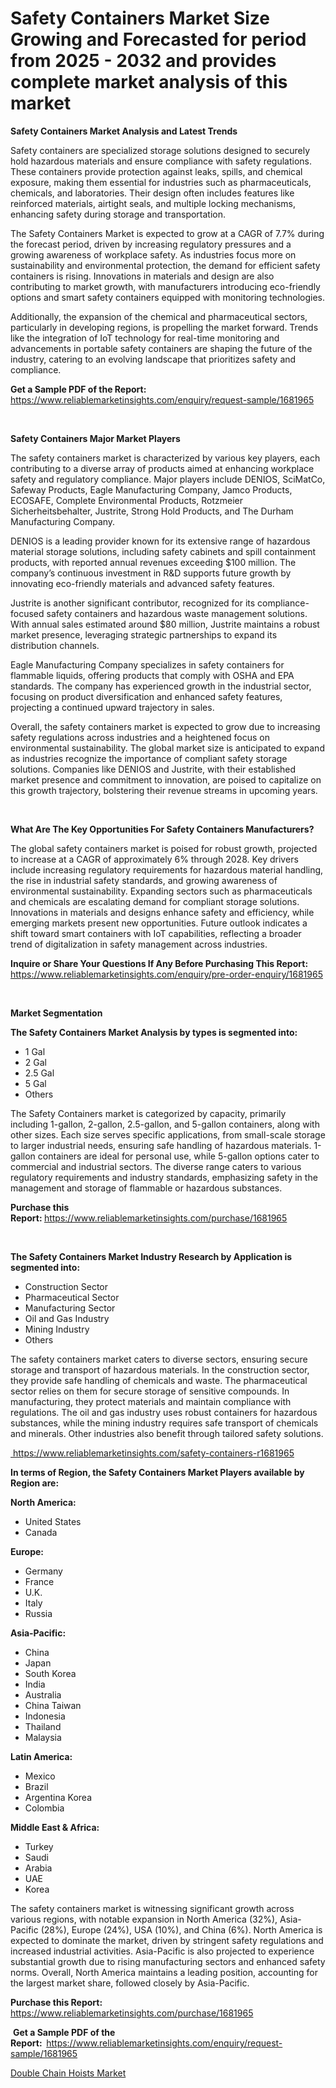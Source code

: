 <p><h1>Safety Containers Market Size Growing and Forecasted for period from 2025 - 2032 and provides complete market analysis of this market</h1></p><p><strong>Safety Containers Market Analysis and Latest Trends</strong></p>
<p><p>Safety containers are specialized storage solutions designed to securely hold hazardous materials and ensure compliance with safety regulations. These containers provide protection against leaks, spills, and chemical exposure, making them essential for industries such as pharmaceuticals, chemicals, and laboratories. Their design often includes features like reinforced materials, airtight seals, and multiple locking mechanisms, enhancing safety during storage and transportation.</p><p>The Safety Containers Market is expected to grow at a CAGR of 7.7% during the forecast period, driven by increasing regulatory pressures and a growing awareness of workplace safety. As industries focus more on sustainability and environmental protection, the demand for efficient safety containers is rising. Innovations in materials and design are also contributing to market growth, with manufacturers introducing eco-friendly options and smart safety containers equipped with monitoring technologies.</p><p>Additionally, the expansion of the chemical and pharmaceutical sectors, particularly in developing regions, is propelling the market forward. Trends like the integration of IoT technology for real-time monitoring and advancements in portable safety containers are shaping the future of the industry, catering to an evolving landscape that prioritizes safety and compliance.</p></p>
<p><strong>Get a Sample PDF of the Report:&nbsp;</strong> <a href="https://www.reliablemarketinsights.com/enquiry/request-sample/1681965?utm_campaign=3274&utm_medium=2&utm_source=Github&utm_content=ia&utm_term=24032025&utm_id=safety-containers">https://www.reliablemarketinsights.com/enquiry/request-sample/1681965</a></p>
<p>&nbsp;</p>
<p><strong>Safety Containers Major Market Players</strong></p>
<p><p>The safety containers market is characterized by various key players, each contributing to a diverse array of products aimed at enhancing workplace safety and regulatory compliance. Major players include DENIOS, SciMatCo, Safeway Products, Eagle Manufacturing Company, Jamco Products, ECOSAFE, Complete Environmental Products, Rotzmeier Sicherheitsbehalter, Justrite, Strong Hold Products, and The Durham Manufacturing Company.</p><p>DENIOS is a leading provider known for its extensive range of hazardous material storage solutions, including safety cabinets and spill containment products, with reported annual revenues exceeding $100 million. The company’s continuous investment in R&D supports future growth by innovating eco-friendly materials and advanced safety features.</p><p>Justrite is another significant contributor, recognized for its compliance-focused safety containers and hazardous waste management solutions. With annual sales estimated around $80 million, Justrite maintains a robust market presence, leveraging strategic partnerships to expand its distribution channels.</p><p>Eagle Manufacturing Company specializes in safety containers for flammable liquids, offering products that comply with OSHA and EPA standards. The company has experienced growth in the industrial sector, focusing on product diversification and enhanced safety features, projecting a continued upward trajectory in sales.</p><p>Overall, the safety containers market is expected to grow due to increasing safety regulations across industries and a heightened focus on environmental sustainability. The global market size is anticipated to expand as industries recognize the importance of compliant safety storage solutions. Companies like DENIOS and Justrite, with their established market presence and commitment to innovation, are poised to capitalize on this growth trajectory, bolstering their revenue streams in upcoming years.</p></p>
<p>&nbsp;</p>
<p><strong>What Are The Key Opportunities For Safety Containers Manufacturers?</strong></p>
<p><p>The global safety containers market is poised for robust growth, projected to increase at a CAGR of approximately 6% through 2028. Key drivers include increasing regulatory requirements for hazardous material handling, the rise in industrial safety standards, and growing awareness of environmental sustainability. Expanding sectors such as pharmaceuticals and chemicals are escalating demand for compliant storage solutions. Innovations in materials and designs enhance safety and efficiency, while emerging markets present new opportunities. Future outlook indicates a shift toward smart containers with IoT capabilities, reflecting a broader trend of digitalization in safety management across industries.</p></p>
<p><strong>Inquire or Share Your Questions If Any Before Purchasing This Report:</strong> <a href="https://www.reliablemarketinsights.com/enquiry/pre-order-enquiry/1681965?utm_campaign=3274&utm_medium=2&utm_source=Github&utm_content=ia&utm_term=24032025&utm_id=safety-containers">https://www.reliablemarketinsights.com/enquiry/pre-order-enquiry/1681965</a></p>
<p>&nbsp;</p>
<p><strong>Market Segmentation</strong></p>
<p><strong>The Safety Containers Market Analysis by types is segmented into:</strong></p>
<p><ul><li>1 Gal</li><li>2 Gal</li><li>2.5 Gal</li><li>5 Gal</li><li>Others</li></ul></p>
<p><p>The Safety Containers market is categorized by capacity, primarily including 1-gallon, 2-gallon, 2.5-gallon, and 5-gallon containers, along with other sizes. Each size serves specific applications, from small-scale storage to larger industrial needs, ensuring safe handling of hazardous materials. 1-gallon containers are ideal for personal use, while 5-gallon options cater to commercial and industrial sectors. The diverse range caters to various regulatory requirements and industry standards, emphasizing safety in the management and storage of flammable or hazardous substances.</p></p>
<p><strong>Purchase this Report:&nbsp;</strong><a href="https://www.reliablemarketinsights.com/purchase/1681965?utm_campaign=3274&utm_medium=2&utm_source=Github&utm_content=ia&utm_term=24032025&utm_id=safety-containers">https://www.reliablemarketinsights.com/purchase/1681965</a></p>
<p>&nbsp;</p>
<p><strong>The Safety Containers Market Industry Research by Application is segmented into:</strong></p>
<p><ul><li>Construction Sector</li><li>Pharmaceutical Sector</li><li>Manufacturing Sector</li><li>Oil and Gas Industry</li><li>Mining Industry</li><li>Others</li></ul></p>
<p><p>The safety containers market caters to diverse sectors, ensuring secure storage and transport of hazardous materials. In the construction sector, they provide safe handling of chemicals and waste. The pharmaceutical sector relies on them for secure storage of sensitive compounds. In manufacturing, they protect materials and maintain compliance with regulations. The oil and gas industry uses robust containers for hazardous substances, while the mining industry requires safe transport of chemicals and minerals. Other industries also benefit through tailored safety solutions.</p></p>
<p><a href="https://www.reliablemarketinsights.com/safety-containers-r1681965?utm_campaign=3274&utm_medium=2&utm_source=Github&utm_content=ia&utm_term=24032025&utm_id=safety-containers">&nbsp;https://www.reliablemarketinsights.com/safety-containers-r1681965</a></p>
<p><strong>In terms of Region, the Safety Containers Market Players available by Region are:</strong></p>
<p>
    <p> <strong> North America: </strong>
        <ul>
            <li>United States</li>
            <li>Canada</li>
        </ul>
        </p> 
    <p> <strong> Europe: </strong>
        <ul>
            <li>Germany</li>
            <li>France</li>
            <li>U.K.</li>
            <li>Italy</li>
            <li>Russia</li>
        </ul>
        </p> 
    <p> <strong> Asia-Pacific: </strong>
        <ul>
            <li>China</li>
            <li>Japan</li>
            <li>South Korea</li>
            <li>India</li>
            <li>Australia</li>
            <li>China Taiwan</li>
            <li>Indonesia</li>
            <li>Thailand</li>
            <li>Malaysia</li>
        </ul>
        </p> 
    <p> <strong> Latin America: </strong>
        <ul>
            <li>Mexico</li>
            <li>Brazil</li>
            <li>Argentina Korea</li>
            <li>Colombia</li>
        </ul>
        </p> 
    <p> <strong> Middle East & Africa: </strong>
        <ul>
            <li>Turkey</li>
            <li>Saudi</li>
            <li>Arabia</li>
            <li>UAE</li>
            <li>Korea</li>
        </ul>
    </p>
    </p>
<p><p>The safety containers market is witnessing significant growth across various regions, with notable expansion in North America (32%), Asia-Pacific (28%), Europe (24%), USA (10%), and China (6%). North America is expected to dominate the market, driven by stringent safety regulations and increased industrial activities. Asia-Pacific is also projected to experience substantial growth due to rising manufacturing sectors and enhanced safety norms. Overall, North America maintains a leading position, accounting for the largest market share, followed closely by Asia-Pacific.</p></p>
<p><strong>Purchase this Report: </strong><a href="https://www.reliablemarketinsights.com/purchase/1681965?utm_campaign=3274&utm_medium=2&utm_source=Github&utm_content=ia&utm_term=24032025&utm_id=safety-containers">https://www.reliablemarketinsights.com/purchase/1681965</a></p>
<p>&nbsp;<strong>Get a Sample PDF of the Report:&nbsp;&nbsp;</strong><a href="https://www.reliablemarketinsights.com/enquiry/request-sample/1681965?utm_campaign=3274&utm_medium=2&utm_source=Github&utm_content=ia&utm_term=24032025&utm_id=safety-containers">https://www.reliablemarketinsights.com/enquiry/request-sample/1681965</a></p>
<p><strong></strong></p>
<p><p><a href="https://github.com/maseykokosq1/Market-Research-Report-List-1/blob/main/double-chain-hoists-market.md?utm_campaign=3274&utm_medium=2&utm_source=Github&utm_content=ia&utm_term=24032025&utm_id=safety-containers">Double Chain Hoists Market</a></p></p>